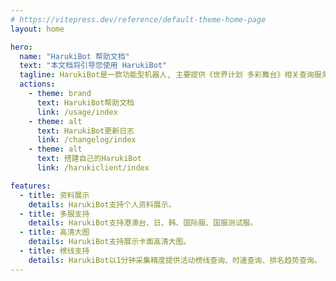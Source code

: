 ```yaml
---
# https://vitepress.dev/reference/default-theme-home-page
layout: home

hero:
  name: "HarukiBot 帮助文档"
  text: "本文档将引导您使用 HarukiBot"
  tagline: HarukiBot是一款功能型机器人, 主要提供《世界计划 多彩舞台》相关查询服务。
  actions:
    - theme: brand
      text: HarukiBot帮助文档
      link: /usage/index
    - theme: alt
      text: HarukiBot更新日志
      link: /changelog/index
    - theme: alt
      text: 搭建自己的HarukiBot
      link: /harukiclient/index

features:
  - title: 资料展示
    details: HarukiBot支持个人资料展示。
  - title: 多服支持
    details: HarukiBot支持港澳台、日、韩、国际服、国服测试服。
  - title: 高清大图
    details: HarukiBot支持展示卡面高清大图。
  - title: 榜线支持
    details: HarukiBot以1分钟采集精度提供活动榜线查询、时速查询、排名趋势查询。
---
```


